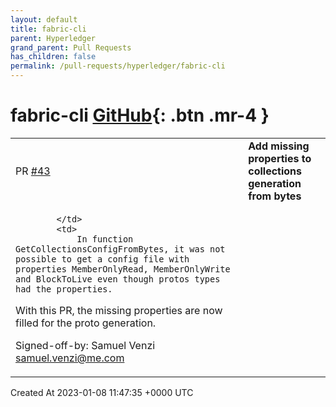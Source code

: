 ```yaml
---
layout: default
title: fabric-cli
parent: Hyperledger
grand_parent: Pull Requests
has_children: false
permalink: /pull-requests/hyperledger/fabric-cli
---
```


# fabric-cli <span class="fs-3 right-align">[GitHub](https://github.com/hyperledger/fabric-cli){: .btn .mr-4 }</span>


<div>
    <table>
        <tr>
            <td>
                PR <a href="https://github.com/hyperledger/fabric-cli/pull/43" class=".btn">#43</a>
            </td>
            <td>
                <b>
                    Add missing properties to collections generation from bytes
                </b>
            </td>
        </tr>
        <tr>
            <td>
                
            </td>
            <td>
                In function GetCollectionsConfigFromBytes, it was not possible to get a config file with properties MemberOnlyRead, MemberOnlyWrite and BlockToLive even though protos types had the properties.

With this PR, the missing properties are now filled for the proto generation.

Signed-off-by: Samuel Venzi <samuel.venzi@me.com>
            </td>
        </tr>
    </table>
    <div class="right-align">
        Created At 2023-01-08 11:47:35 +0000 UTC
    </div>
</div>

